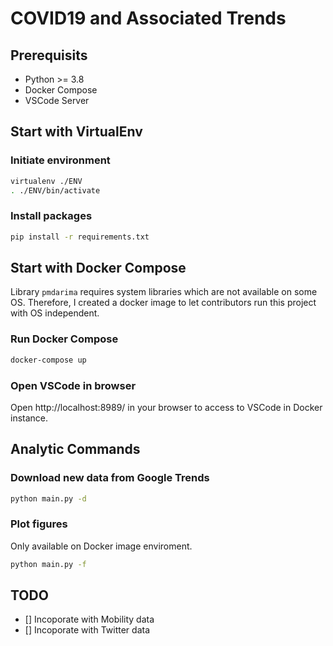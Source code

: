 # COVID19 and Associated Trends

## Prerequisits
- Python >= 3.8
- Docker Compose
- VSCode Server

## Start with VirtualEnv
### Initiate environment
```bash
virtualenv ./ENV
. ./ENV/bin/activate
```

### Install packages
```bash
pip install -r requirements.txt
```

## Start with Docker Compose
Library `pmdarima` requires system libraries which are not available on some OS. Therefore, I created a docker image to let contributors run this project with OS independent.
### Run Docker Compose
```bash
docker-compose up
```

### Open VSCode in browser
Open http://localhost:8989/ in your browser to access to VSCode in Docker instance.

## Analytic Commands
### Download new data from Google Trends
```bash
python main.py -d
```

### Plot figures
Only available on Docker image enviroment.
```bash
python main.py -f
```

## TODO
- [] Incoporate with Mobility data
- [] Incoporate with Twitter data